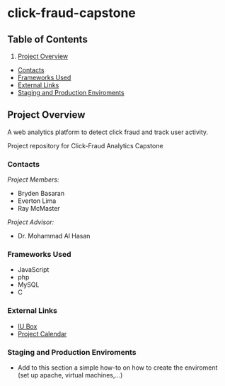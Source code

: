 click-fraud-capstone
====================

## Table of Contents
1. [Project Overview](#project-overview)
  * [Contacts](#contacts)
  * [Frameworks Used](#frameworks-used)
  * [External Links](#external-links)
  * [Staging and Production Enviroments](#staging-and-production-enviroments)


## Project Overview
A web analytics platform to detect click fraud and track user activity.

Project repository for Click-Fraud Analytics Capstone

### Contacts
*Project Members:*   
- Bryden Basaran 
- Everton Lima 
- Ray McMaster

*Project Advisor:* 
- Dr. Mohammad Al Hasan

### Frameworks Used
- JavaScript
- php
- MySQL
- C

### External Links 
- [IU Box](https://iu.box.com/s/gcdnmju6k48psy6f6w5h)
- [Project Calendar](http://www.google.com/calendar/embed?src=krimzun.com_9q19bvjt1tr2qccdjo104849jc%40group.calendar.google.com&ctz=America/New_York)

### Staging and Production Enviroments
- Add to this section a simple how-to on how to create the enviroment
(set up apache, virtual machines,...)

